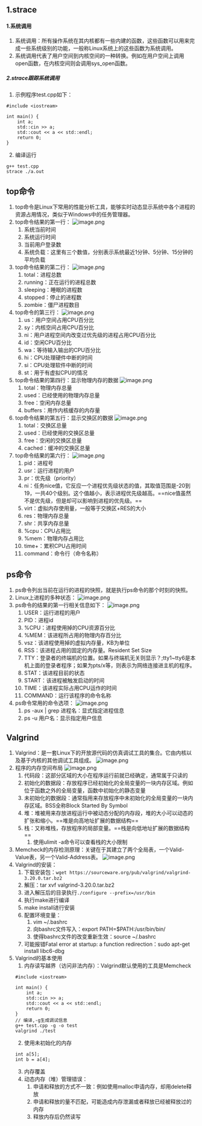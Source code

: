 ## 1.strace
#### 1.系统调用
1. 系统调用：所有操作系统在其内核都有一些内建的函数，这些函数可以用来完成一些系统级别的功能，一般称Linux系统上的这些函数为系统调用。
2. 系统调用代表了用户空间到内核空间的一种转换。例如在用户空间上调用open函数，在内核空间则会调用sys_open函数。
##### 2.strace跟踪系统调用
1. 示例程序test.cpp如下：
```
#include <iostream>

int main() {
    int a;
    std::cin >> a;
    std::cout << a << std::endl;
    return 0;
}
```
2. 编译运行
```
g++ test.cpp 
strace ./a.out
```
## top命令
1. top命令是Linux下常用的性能分析工具，能够实时动态显示系统中各个进程的资源占用情况，类似于Windows中的任务管理器。
2. top命令结果的第一行：
![image.png](https://upload-images.jianshu.io/upload_images/17728742-03621a80636a7738.png?imageMogr2/auto-orient/strip%7CimageView2/2/w/1240)
    1. 系统当前时间
    2. 系统运行时间
    3. 当前用户登录数
    4. 系统负载：这里有三个数值，分别表示系统最近1分钟、5分钟、15分钟的平均负载
2. top命令结果的第二行：
![image.png](https://upload-images.jianshu.io/upload_images/17728742-59f82e528559fa08.png?imageMogr2/auto-orient/strip%7CimageView2/2/w/1240)
    1. total：进程总数
    2. running：正在运行的进程总数
    3. sleeping：睡眠的进程数
    4. stopped：停止的进程数
    5. zombie：僵尸进程数目
3. top命令的第三行：
![image.png](https://upload-images.jianshu.io/upload_images/17728742-2c4e45488ca48523.png?imageMogr2/auto-orient/strip%7CimageView2/2/w/1240)
    1. us：用户空间占用CPU百分比
    2. sy：内核空间占用CPU百分比
    3. ni：用户进程空间内改变过优先级的进程占用CPU百分比
    4. id：空闲CPU百分比
    5. wa：等待输入输出的CPU百分比
    6. hi：CPU处理硬件中断的时间
    7. si：CPU处理软件中断的时间
    8. st：用于有虚拟CPU的情况
4. top命令结果的第四行：显示物理内存的数据
![image.png](https://upload-images.jianshu.io/upload_images/17728742-7e958360afee710e.png?imageMogr2/auto-orient/strip%7CimageView2/2/w/1240)
    1. total：物理内存总量
    2. used：已经使用的物理内存总量
    3. free：空闲内存总量
    4. buffers：用作内核缓存的内存量
5. top命令结果的第五行：显示交换区的数据
![image.png](https://upload-images.jianshu.io/upload_images/17728742-3b23f9ce03a80996.png?imageMogr2/auto-orient/strip%7CimageView2/2/w/1240)
    1. total：交换区总量
    2. used：已经使用的交换区总量
    3. free：空闲的交换区总量
    4. cached：缓冲的交换区总量
6. top命令结果的第六行：
![image.png](https://upload-images.jianshu.io/upload_images/17728742-cc05f988a9ee08ee.png?imageMogr2/auto-orient/strip%7CimageView2/2/w/1240)
    1. pid：进程号
    2. usr：运行进程的用户
    3. pr：优先级（priority）
    4. ni：任务nice值，它反应一个进程优先级状态的值，其取值范围是-20到19，一共40个级别。这个值越小，表示进程优先级越高。==nice值虽然不是优先级，但是却可以影响到进程的优先级。==
    5. virt：虚拟内存使用量，一般等于交换区+RES的大小
    6. res：物理内存总量
    7. shr：共享内存总量
    8. %cpu：CPU占用比
    9. %mem：物理内存占用比
    10. time+：累积CPU占用时间
    11. command：命令行（命令名称）
## ps命令
1. ps命令列出当前在运行的进程的快照，就是执行ps命令的那个时刻的快照。
2. Linux上进程的多种状态：
![image.png](https://upload-images.jianshu.io/upload_images/17728742-3571c2ddbf92fa5b.png?imageMogr2/auto-orient/strip%7CimageView2/2/w/1240)
3. ps命令的结果的第一行相关信息如下：
![image.png](https://upload-images.jianshu.io/upload_images/17728742-6ec013ce7ba09be8.png?imageMogr2/auto-orient/strip%7CimageView2/2/w/1240)
    1. USER：运行进程的用户
    2. PID：进程id
    3. %CPU：进程使用掉的CPU资源百分比
    4. %MEM：该进程所占用的物理内存百分比
    5. vsz：该进程使用掉的虚拟内存量，KB为单位
    6. RSS：该进程占用的固定的内存量。Resident Set Size
    7. TTY：登录者的终端机的位置。如果与终端机无关则显示？;tty1~tty6是本机上面的登录者程序；如果为pts/x等，则表示为网络连接进主机的程序。
    8. STAT：该进程目前的状态
    9. START：该进程被触发启动的时间
    10. TIME：该进程实际占用CPU运作的时间
    11. COMMAND：运行该程序的命令名称
4. ps命令常用的命令选项：
 ![image.png](https://upload-images.jianshu.io/upload_images/17728742-6566d0eb8d39486e.png?imageMogr2/auto-orient/strip%7CimageView2/2/w/1240)
    1. ps -aux | grep 进程名：显式指定进程信息
    2. ps -u 用户名：显示指定用户信息
## Valgrind
1. Valgrind：是一套Linux下的开放源代码的仿真调试工具的集合。它由内核以及基于内核的其他调试工具组成。
![image.png](https://upload-images.jianshu.io/upload_images/17728742-21b398f6a9f6e38f.png?imageMogr2/auto-orient/strip%7CimageView2/2/w/1240)
2. 程序的内存空间布局
![image.png](https://upload-images.jianshu.io/upload_images/17728742-4a14f1a210bc338c.png?imageMogr2/auto-orient/strip%7CimageView2/2/w/1240)
    1. 代码段：这部分区域的大小在程序运行前就已经确定，通常属于只读的
    2. 初始化的数据段：存放程序已经初始化的全局变量的一块内存区域。例如位于函数之外的全局变量，函数中初始化的静态变量
    3. 未初始化的数据段：通常指用来存放程序中未初始化的全局变量的一块内存区域。BSS全称Block Started By Symbol
    4. 堆：堆被用来存放进程运行中被动态分配的内存段，堆的大小可以动态的扩张和缩小。==堆是向高地址扩展的数据结构==
    5. 栈：又称堆栈，存放程序的局部变量。==栈是向低地址扩展的数据结构==
        1. 使用ulimit -a命令可以查看栈的大小限制
3. Memcheck的内存检测原理：关键在于其建立了两个全局表，一个Valid-Value表，另一个Valid-Address表。
![image.png](https://upload-images.jianshu.io/upload_images/17728742-9acaad60dfa9336d.png?imageMogr2/auto-orient/strip%7CimageView2/2/w/1240)
4. Valgrind的安装：
    1. 下载安装包：`wget https://sourceware.org/pub/valgrind/valgrind-3.20.0.tar.bz2`
    2. 解压：tar xvf valgrind-3.20.0.tar.bz2
    3. 进入解压后的目录执行`./configure --prefix=/usr/bin`
    4. 执行make进行编译
    5. make install进行安装
    6. 配置环境变量：
        1. vim ~/.bashrc
        2. 向bashrc文件写入：export PATH=$PATH:/usr/bin/bin/
        3. 使得bashrc文件的改变重新生效：source ~/.bashrc
    7. 可能报错Fatal error at startup: a function redirection：sudo apt-get install libc6-dbg
5. Valgrind的基本使用
    1. 内存读写越界（访问非法内存）：Valgrind默认使用的工具是Memcheck
    ```
    #include <iostream>

    int main() {
        int a;
        std::cin >> a;
        std::cout << a << std::endl;
        return 0;
    }
    // 编译,-g生成调试信息
    g++ test.cpp -g -o test
    valgrind ./test
    ```
    2. 使用未初始化的内存
    ```
    int a[5];
    int b = a[4];
    ```
    3. 内存覆盖
    4. 动态内存（堆）管理错误：
        1. 申请和释放的方式不一致：例如使用malloc申请内存，却用delete释放
        2. 申请和释放的量不匹配，可能造成内存泄漏或者释放已经被释放过的内存
        3. 释放内存后仍然读写
    